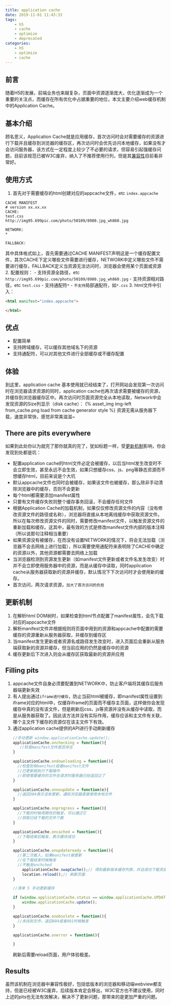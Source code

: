 ```yaml
---
title: application cache
date: 2019-11-01 11:43:33
tags:
    - h5
    - cache
    - optimize
    - deprecated
categories:
    - h5
    - optimize
    - cache
---
```

## 前言
 随着H5的发展，前端业务也来越复杂，页面中资源逐渐庞大，优化逐渐成为一个重要的关注点，而缓存在所有优化中占据重要的地位，本文主要介绍web缓存机制中的Application Cache。

## 基本介绍
 顾名思义，Application Cache就是应用缓存，首次访问时会对需要缓存的资源进行下载并且缓存到浏览器的缓存区，再次访问时会优先访问本地缓存，如果没有才会访问服务器，该方式在一定程度上较少了不必要的请求，但容易引起强缓存问题，目前该规范已被W3C废弃，纳入了不推荐使用行列，但是其[兼容性](https://caniuse.com/#search=application%20cache)目前看非常好。

## 使用方式
1. 首先对于需要缓存的html创建对应的appcache文件，etc `index.appcache`
```appcache
CACHE MANIFEST
# version xx.xx.xx
CACHE:
test.css
http://img95.699pic.com/photo/50109/8980.jpg_wh860.jpg

NETWORK:
*

FALLBACK:

```
其中具体格式如上，首先需要通过CACHE MANIFEST声明这是一个缓存配置文件，其次CACHE下定义哪些文件需要进行缓存，NETWORK中定义哪些文件不需要进行缓存，FALLBACK定义当资源无法访问时，浏览器会使用某个页面或资源
2. 配置规则：
    - 支持资源全路径，etc `http://img95.699pic.com/photo/50109/8980.jpg_wh860.jpg`
    - 支持资源相对路径，etc `test.css`
    - 支持通配符`*`
    - `不支持`局部通配符，如`*.css`
3. html文件中引入：
```html
<html manifest="index.appcache">

</html>
```

## 优点
- 配置简单
- 支持跨域缓存，可以缓存其他域名下的资源
- 支持通配符，可以对其他文件进行全部缓存或不缓存配置

## 体验
 到这里，application cache 基本使用就已经结束了，打开网站会发现第一次访问时在浏览器请求资源的同时，application cache也再次请求需要被缓存的资源，并缓存到浏览器缓存区中。再次访问时页面资源完全从本地读取，Network中会发现资源的Size列显示（disk cache）：
 {% asset_img img-left from_cache.png load from cache generator style %}
 资源无需从服务器下载，速度非常快，感觉非常美滋滋~

## There are pits everywhere
 如果到此处你以为就完了那你就真的完了，犹如标题一样，受[更新机制](#更新机制)影响，你会发现到处都是坑：
 - 配置application cache的html文件必定会被缓存，以后当html发生改变时不会立即生效，甚至永远不会生效，如果只想缓存css、js、png等静态资源而不想缓存html，目前来说是个大坑
 - 默认appcache文件也同时会被缓存，如果该文件也被缓存，那么除非手动清除浏览器中的缓存，否则不会更新
 - 每个html都需要添加manifest属性
 - 只要有文件缓存失败则整个缓存事务回滚，不会缓存任何文件
 - 根据Application Cache的加载机制，如果仅仅修改资源文件的内容（没有修改资源文件的路径或名称），浏览器将直接从本地离线缓存中获取资源文件。所以在每次修改资源文件的同时，需要修改manifest文件，以触发资源文件的重新加载和缓存。这其中，最有效的方式是修改manifest文件内部的版本注释（所以说那句注释相当重要）
 - 如果资源没有被缓存，在而没有设置NETWORK的情况下，将会无法加载（浏览器不会去网络上进行加载），所以需要使用通配符来表明除了CACHE中确定的资源以外，其他资源都需要去网络上加载
 - 当浏览器检测到资源发生更新（如manifest文件更新或者文件名发生改变）时并不会立即使用服务器中的资源，而是从缓存中读取，同时application cache从服务器获取新的资源并缓存，默认情况下下次访问时才会使用新的缓存。
 - 首次访问，两次请求资源，`加大了首次访问的负担`
 
## 更新机制
1. 在解析html DOM树时，如果检查到html节点配置了manifest属性，会先下载对应的appcache文件
2. 解析manifest文件并根据规则将页面中用到的资源和appcache中配置的需要缓存的资源重新从服务器获取，并缓存到缓存区
3. 当manifest发生更新或者资源名或路径发生改变时，进入页面后会重新从服务端获取新的资源并缓存，但当前应用的仍然是缓存中的资源
4. 缓存更新后下次进入则会从缓存区获取最新的资源并应用

## Filling pits
1. appcache文件自身必须要配置到NETWORK中，防止客户端将其缓存后服务器端更新失效
2. 有人提出通过`iframe进行缓存`，防止当前html被缓存，即manifest属性设置到iframe对应的html中，仅缓存iframe的页面而不缓存主页面，这样做你会发现缓存中真的没有该文件，但是刷新后css、js等资源并没有从缓存中读取，而是从服务器获取了。因此该方法并没有实际作用，缓存应该和主文件有关联，哪个主文件下缓存的资源仅在该主文件下有效。
3. 通过application cache提供的API进行手动刷新缓存
    ```js
    //手动更新 window.applicationCache.update();
    applicationCache.onchecking = function(){
       //检查manifest文件是否存在
    }
    
    applicationCache.ondownloading = function(){
      //检查到有manifest或者manifest文件
      //已更新就执行下载操作
      //即使需要缓存的文件在请求时服务器已经返回过了
    }
    
    applicationCache.onnoupdate = function(e){
      //返回304表示没有更新，通知浏览器直接使用本地文件	  
    }
    
    applicationCache.onprogress = function(){
      //下载的时候周期性的触发，可以通过它
      //获取已经下载的文件个数
    }
    
    applicationCache.oncached = function(){
      //下载结束后触发，表示缓存成功
    }
    
    applicationCache.onupdateready = function(){
      //第二次载入，如果manifest被更新
      //在下载结束时候触发
      //不触发onchched
        applicationCache.swapCache();// 得到最新版本缓存列表，并且成功下载资源，更新缓存到最新  
        location.reload();// 刷新页面
    }
    
    //清单 5 手动更新缓存
    
    if (window.applicationCache.status == window.applicationCache.UPDATEREADY){
        window.applicationCache.update(); 
    }
    
    applicationCache.onobsolete = function(){
      //未找到文件，返回404或者401时候触发
    }
    
    applicationCache.onerror = function(){
    
    }
    ```
    刷新后需要reload页面，用户体验极差。

## Results
 虽然该机制在浏览器中兼容性极好，包括低版本的浏览器和移动端webview都支持，但是已经被W3C废弃，后续版本肯定会移出，W3C官方也不建议使用，同时上述的pits也无法有效解决，解决不了更新问题，那带来的是更加严重的问题。
